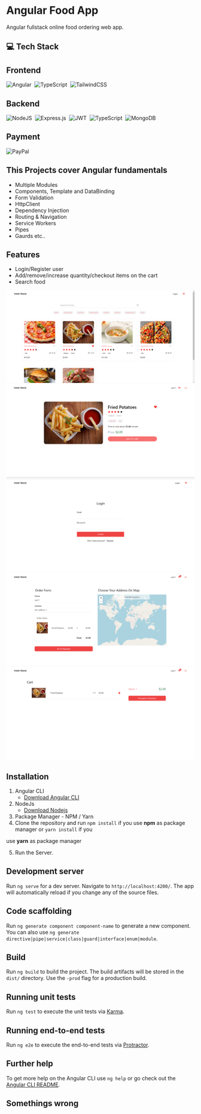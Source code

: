 # Angular Food App

Angular fullstack online food ordering web app.

## :computer: Tech Stack

## Frontend

![Angular](https://img.shields.io/badge/angular-%23DD0031.svg?style=for-the-badge&logo=angular&logoColor=white)&nbsp;
![TypeScript](https://img.shields.io/badge/typescript-%23007ACC.svg?style=for-the-badge&logo=typescript&logoColor=white)&nbsp;
![TailwindCSS](https://img.shields.io/badge/tailwindcss-%2338B2AC.svg?style=for-the-badge&logo=tailwind-css&logoColor=white)&nbsp;

## Backend

![NodeJS](https://img.shields.io/badge/node.js-6DA55F?style=for-the-badge&logo=node.js&logoColor=white)&nbsp;
![Express.js](https://img.shields.io/badge/express.js-%23404d59.svg?style=for-the-badge&logo=express&logoColor=%2361DAFB)&nbsp;
![JWT](https://img.shields.io/badge/JWT-black?style=for-the-badge&logo=JSON%20web%20tokens)&nbsp;
![TypeScript](https://img.shields.io/badge/typescript-%23007ACC.svg?style=for-the-badge&logo=typescript&logoColor=white)&nbsp;
![MongoDB](https://img.shields.io/badge/MongoDB-%234ea94b.svg?style=for-the-badge&logo=mongodb&logoColor=white)&nbsp;

## Payment

![PayPal](https://img.shields.io/badge/PayPal-00457C?style=for-the-badge&logo=paypal&logoColor=white)

## This Projects cover Angular fundamentals

- Multiple Modules
- Components, Template and DataBinding
- Form Validation
- HttpClient
- Dependency Injection
- Routing & Navigation
- Service Workers
- Pipes
- Gaurds etc..

## Features

- Login/Register user
- Add/remove/increase quantity/checkout items on the cart
- Search food

![Home](/screenshots/home.png "Home")
![Details](/screenshots/details.png "Details")
![Login](/screenshots/login.png "Login")
![Checkout](/screenshots/checkout.png "Checkout")
![Cart](/screenshots/cart.png "Cart")

## Installation

1. Angular CLI
    - [Download Angular CLI](https://cli.angular.io/)
2. NodeJs
    - [Download Nodejs](https://nodejs.org/en/download/)
3. Package Manager - NPM / Yarn
4. Clone the repository and run `npm install` if you use **npm** as package manager or `yarn install` if you

use **yarn** as package manager

5. Run the Server.

## Development server

Run `ng serve` for a dev server. Navigate to `http://localhost:4200/`. The app will automatically reload if you change any of the source files.

## Code scaffolding

Run `ng generate component component-name` to generate a new component. You can also use `ng generate directive|pipe|service|class|guard|interface|enum|module`.

## Build

Run `ng build` to build the project. The build artifacts will be stored in the `dist/` directory. Use the `-prod` flag for a production build.

## Running unit tests

Run `ng test` to execute the unit tests via [Karma](https://karma-runner.github.io).

## Running end-to-end tests

Run `ng e2e` to execute the end-to-end tests via [Protractor](http://www.protractortest.org/).

## Further help

To get more help on the Angular CLI use `ng help` or go check out the [Angular CLI README](https://github.com/angular/angular-cli/blob/master/README.md).

## Somethings wrong
